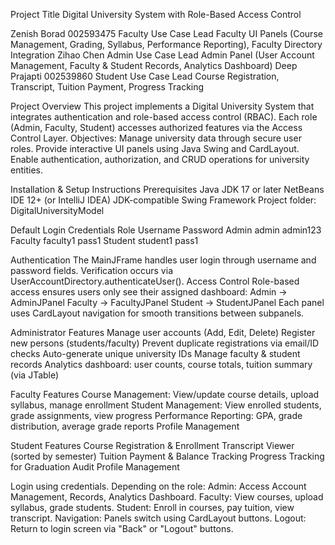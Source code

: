   Project Title
Digital University System with Role-Based Access Control

Zenish Borad	 002593475	Faculty Use Case Lead	Faculty UI Panels (Course Management, Grading, Syllabus, Performance Reporting), Faculty Directory Integration
Zihao Chen             		Admin Use Case Lead	Admin Panel (User Account Management, Faculty & Student Records, Analytics Dashboard)
Deep Prajapti  002539860	   	Student Use Case Lead	Course Registration, Transcript, Tuition Payment, Progress Tracking

Project Overview
This project implements a Digital University System that integrates authentication and role-based access control (RBAC).
Each role (Admin, Faculty, Student) accesses authorized features via the Access Control Layer.
Objectives:
Manage university data through secure user roles.
Provide interactive UI panels using Java Swing and CardLayout.
Enable authentication, authorization, and CRUD operations for university entities.

Installation & Setup Instructions
Prerequisites
Java JDK 17 or later
NetBeans IDE 12+ (or IntelliJ IDEA)
JDK-compatible Swing Framework
Project folder: DigitalUniversityModel

Default Login     Credentials
Role	 Username	  Password
Admin	  admin     admin123
Faculty	faculty1	pass1
Student	student1	pass1

Authentication
The MainJFrame handles user login through username and password fields.
Verification occurs via UserAccountDirectory.authenticateUser().
Access Control
Role-based access ensures users only see their assigned dashboard:
Admin → AdminJPanel
Faculty → FacultyJPanel
Student → StudentJPanel
Each panel uses CardLayout navigation for smooth transitions between subpanels.

Administrator Features
Manage user accounts (Add, Edit, Delete)
Register new persons (students/faculty)
Prevent duplicate registrations via email/ID checks
Auto-generate unique university IDs
Manage faculty & student records
Analytics dashboard: user counts, course totals, tuition summary (via JTable)

Faculty Features
Course Management: View/update course details, upload syllabus, manage enrollment
Student Management: View enrolled students, grade assignments, view progress
Performance Reporting: GPA, grade distribution, average grade reports
Profile Management

Student Features
Course Registration & Enrollment
Transcript Viewer (sorted by semester)
Tuition Payment & Balance Tracking
Progress Tracking for Graduation Audit
Profile Management

Login using credentials.
Depending on the role:
Admin: Access Account Management, Records, Analytics Dashboard.
Faculty: View courses, upload syllabus, grade students.
Student: Enroll in courses, pay tuition, view transcript.
Navigation: Panels switch using CardLayout buttons.
Logout: Return to login screen via "Back" or "Logout" buttons.


